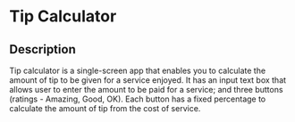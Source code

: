 # Tip Calculator

## Description

Tip calculator is a single-screen app that enables you to calculate the amount of tip to be given for a service enjoyed.
It has an input text box that allows user to enter the amount to be paid for a service; and three buttons (ratings - Amazing, Good, OK).
Each button has a fixed percentage to calculate the amount of tip from the cost of service.